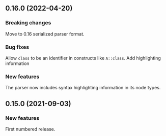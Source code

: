 ## 0.16.0 (2022-04-20)

### Breaking changes

Move to 0.16 serialized parser format.

### Bug fixes

Allow `class` to be an identifier in constructs like `A::class`. Add highlighting information

### New features

The parser now includes syntax highlighting information in its node types.

## 0.15.0 (2021-09-03)

### New features

First numbered release.
